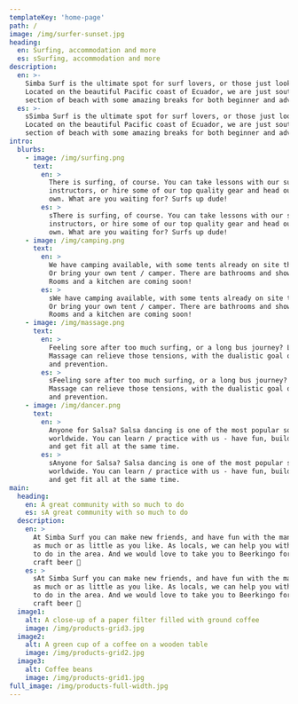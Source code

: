 ```yaml
---
templateKey: 'home-page'
path: /
image: /img/surfer-sunset.jpg
heading:
  en: Surfing, accommodation and more
  es: sSurfing, accommodation and more
description: 
  en: >-
    Simba Surf is the ultimate spot for surf lovers, or those just looking to relax / unwind. 
    Located on the beautiful Pacific coast of Ecuador, we are just south of Canoa on a quiet 
    section of beach with some amazing breaks for both beginner and advanced surfers.
  es: >-
    sSimba Surf is the ultimate spot for surf lovers, or those just looking to relax / unwind. 
    Located on the beautiful Pacific coast of Ecuador, we are just south of Canoa on a quiet 
    section of beach with some amazing breaks for both beginner and advanced surfers.    
intro:
  blurbs:
    - image: /img/surfing.png
      text: 
        en: >
          There is surfing, of course. You can take lessons with our super cool
          instructors, or hire some of our top quality gear and head out on your
          own. What are you waiting for? Surfs up dude!
        es: >
          sThere is surfing, of course. You can take lessons with our super cool
          instructors, or hire some of our top quality gear and head out on your
          own. What are you waiting for? Surfs up dude!          
    - image: /img/camping.png
      text: 
        en: >
          We have camping available, with some tents already on site that you can use.
          Or bring your own tent / camper. There are bathrooms and shower facilities.
          Rooms and a kitchen are coming soon!
        es: >
          sWe have camping available, with some tents already on site that you can use.
          Or bring your own tent / camper. There are bathrooms and shower facilities.
          Rooms and a kitchen are coming soon!          
    - image: /img/massage.png
      text: 
        en: >
          Feeling sore after too much surfing, or a long bus journey? Lily's Moonshine
          Massage can relieve those tensions, with the dualistic goal of treatment
          and prevention.
        es: >
          sFeeling sore after too much surfing, or a long bus journey? Lily's Moonshine
          Massage can relieve those tensions, with the dualistic goal of treatment
          and prevention.          
    - image: /img/dancer.png
      text:
        en: >
          Anyone for Salsa? Salsa dancing is one of the most popular social dances
          worldwide. You can learn / practice with us - have fun, build confidence
          and get fit all at the same time.
        es: >
          sAnyone for Salsa? Salsa dancing is one of the most popular social dances
          worldwide. You can learn / practice with us - have fun, build confidence
          and get fit all at the same time.          
main:
  heading:
    en: A great community with so much to do
    es: sA great community with so much to do
  description:
    en: >
      At Simba Surf you can make new friends, and have fun with the many activities - enjoy 
      as much or as little as you like. As locals, we can help you with advice on the best tours 
      to do in the area. And we would love to take you to Beerkingo for some delicious local
      craft beer 🍻
    es: >
      sAt Simba Surf you can make new friends, and have fun with the many activities - enjoy 
      as much or as little as you like. As locals, we can help you with advice on the best tours 
      to do in the area. And we would love to take you to Beerkingo for some delicious local
      craft beer 🍻      
  image1:
    alt: A close-up of a paper filter filled with ground coffee
    image: /img/products-grid3.jpg
  image2:
    alt: A green cup of a coffee on a wooden table
    image: /img/products-grid2.jpg
  image3:
    alt: Coffee beans
    image: /img/products-grid1.jpg
full_image: /img/products-full-width.jpg
---
```


